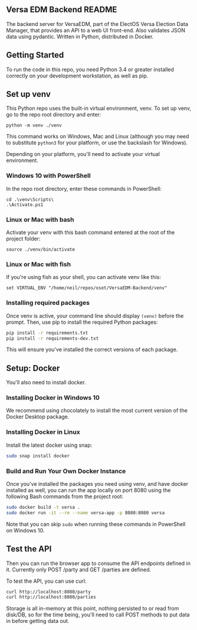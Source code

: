 ## Versa EDM Backend README

The backend server for VersaEDM, part of the ElectOS Versa Election Data Manager, that provides an API to a web UI front-end. Also validates JSON data using pydantic. Written in Python, distributed in Docker.

## Getting Started

To run the code in this repo, you need Python 3.4 or greater installed correctly on your development workstation, as well as pip.

## Set up venv

This Python repo uses the built-in virtual environment, venv. To set up venv, go to the repo root directory and enter:

```
python -m venv ./venv
```

This command works on Windows, Mac and Linux (although you may need to substitute `python3` for your platform, or use the backslash for Windows).

Depending on your platform, you'll need to activate your virtual environment.

### Windows 10 with PowerShell

In the repo root directory, enter these commands in PowerShell:

```
cd .\venv\Scripts\
.\Activate.ps1
```

### Linux or Mac with bash

Activate your venv with this bash command entered at the root of the project folder:

```
source ./venv/bin/activate 
```

### Linux or Mac with fish

If you're using fish as your shell, you can activate venv like this:

```
set VIRTUAL_ENV "/home/neil/repos/oset/VersaEDM-Backend/venv"
```

### Installing required packages

Once venv is active, your command line should display `(venv)` before the prompt. Then, use pip to install the required Python packages:

```bash
pip install -r requirements.txt
pip install -r requirements-dev.txt
```
This will ensure you've installed the correct versions of each package.

## Setup: Docker

You'll also need to install docker.

### Installing Docker in Windows 10

We recommend using chocolately to install the most current version of the Docker Desktop package.

### Installing Docker in Linux

Install the latest docker using snap:

```bash
sudo snap install docker
```
### Build and Run Your Own Docker Instance

Once you've installed the packages you need using venv, and have docker installed as well, you can run the app locally on port 8080 using the following Bash commands from the project root:

```bash
sudo docker build -t versa .
sudo docker run -it --rm --name versa-app -p 8080:8080 versa
```

Note that you can skip `sudo` when running these commands in PowerShell on Windows 10.

## Test the API

Then you can run the browser app to consume the API endpoints defined in it. Currently only POST /party and GET /parties are defined. 

To test the API, you can use curl:

```bash
curl http://localhost:8080/party
curl http://localhost:8080/parties
```

Storage is all in-memory at this point, nothing persisted to or read from disk/DB, so for the time being, you'll need to call POST methods to put data in before getting data out.
